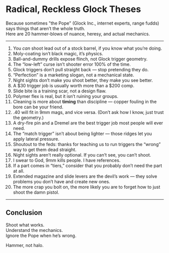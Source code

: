 # Radical, Reckless Glock Theses

Because sometimes "the Pope" (Glock Inc., internet experts, range fudds) says things that aren’t the whole truth.  
Here are 20 hammer-blows of nuance, heresy, and actual mechanics.  

---

1. You *can* shoot lead out of a stock barrel, if you know what you’re doing.  
2. Moly-coating isn’t black magic, it’s physics.  
3. Ball-and-dummy drills expose flinch, not Glock trigger geometry.  
4. The “low-left” curse isn’t shooter error 100% of the time.  
5. Glock triggers don’t pull straight back — stop pretending they do.  
6. “Perfection” is a marketing slogan, not a mechanical state.  
7. Night sights don’t make you shoot better, they make you see better.  
8. A $30 trigger job is usually worth more than a $200 comp.  
9. Slide bite is a training scar, not a design flaw.  
10. Polymer flex is real, but it isn’t ruining your groups.  
11. Cleaning is more about **timing** than discipline — copper fouling in the bore can be your friend.  
12. .40 will fit in 9mm mags, and vice versa. (Don’t ask how I know, just trust the geometry.)  
13. A dry-fire pin and a Dremel are the best trigger job most people will ever need.  
14. The “match trigger” isn’t about being lighter — those ridges let you apply lateral pressure.  
15. Shoutout to the feds: thanks for teaching us to run triggers the “wrong” way to get them dead straight.  
16. Night sights aren’t really optional. If you can’t see, you can’t shoot.  
17. I swear to God, 9mm kills people. I have references.  
18. If a part comes in “tiers,” consider that you probably don’t need the part at all.  
19. Extended magazine and slide levers are the devil’s work — they solve problems you don’t have and create new ones.  
20. The more crap you bolt on, the more likely you are to forget how to just shoot the damn pistol.  

---

## Conclusion

Shoot what works.  
Understand the mechanics.  
Ignore the Pope when he’s wrong.  

Hammer, not halo.  
